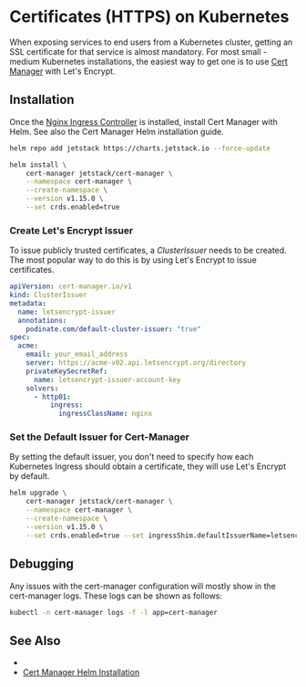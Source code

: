 # Certificates (HTTPS) on Kubernetes

When exposing services to end users from a Kubernetes cluster, getting an SSL certificate for that service is almost mandatory. For most small - medium Kubernetes installations, the easiest way to get one is to use [Cert Manager](https://cert-manager.io/) with Let's Encrypt.

## Installation
Once the [Nginx Ingress Controller](ingress) is installed, install Cert Manager with Helm. See also the Cert Manager Helm installation guide. 
```bash
helm repo add jetstack https://charts.jetstack.io --force-update

helm install \
    cert-manager jetstack/cert-manager \
    --namespace cert-manager \
    --create-namespace \
    --version v1.15.0 \
    --set crds.enabled=true
```
### Create Let's Encrypt Issuer
To issue publicly trusted certificates, a *ClusterIssuer* needs to be created. The most popular way to do this is by using Let's Encrypt to issue certificates.
```yaml title="lets-encrypt-issuer.yaml"
apiVersion: cert-manager.io/v1
kind: ClusterIssuer
metadata:
  name: letsencrypt-issuer
  annotations:
    podinate.com/default-cluster-issuer: "true"
spec:
  acme:
    email: your_email_address
    server: https://acme-v02.api.letsencrypt.org/directory
    privateKeySecretRef:
      name: letsencrypt-issuer-account-key
    solvers:
      - http01:
          ingress:
            ingressClassName: nginx
```

### Set the Default Issuer for Cert-Manager
By setting the default issuer, you don't need to specify how each Kubernetes Ingress should obtain a certificate, they will use Let's Encrypt by default.
```bash
helm upgrade \
    cert-manager jetstack/cert-manager \
    --namespace cert-manager \
    --create-namespace \
    --version v1.15.0 \
    --set crds.enabled=true --set ingressShim.defaultIssuerName=letsencrypt-issuer --set ingressShim.defaultIssuerKind=letsencrypt-issuer
```


## Debugging
Any issues with the cert-manager configuration will mostly show in the cert-manager logs. These logs can be shown as follows:
```bash
kubectl -n cert-manager logs -f -l app=cert-manager
```

## See Also
- 
- [Cert Manager Helm Installation](https://cert-manager.io/docs/installation/helm/)